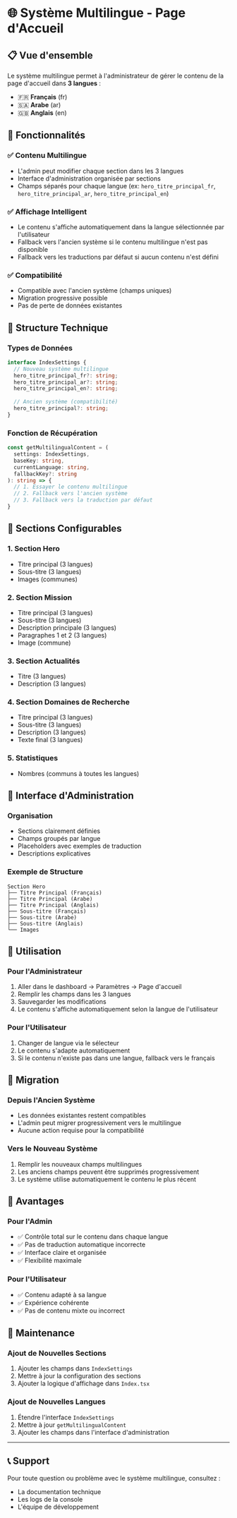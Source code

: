 # 🌐 Système Multilingue - Page d'Accueil

## 📋 Vue d'ensemble

Le système multilingue permet à l'administrateur de gérer le contenu de la page d'accueil dans **3 langues** :
- 🇫🇷 **Français** (fr)
- 🇸🇦 **Arabe** (ar) 
- 🇬🇧 **Anglais** (en)

## 🎯 Fonctionnalités

### ✅ **Contenu Multilingue**
- L'admin peut modifier chaque section dans les 3 langues
- Interface d'administration organisée par sections
- Champs séparés pour chaque langue (ex: `hero_titre_principal_fr`, `hero_titre_principal_ar`, `hero_titre_principal_en`)

### ✅ **Affichage Intelligent**
- Le contenu s'affiche automatiquement dans la langue sélectionnée par l'utilisateur
- Fallback vers l'ancien système si le contenu multilingue n'est pas disponible
- Fallback vers les traductions par défaut si aucun contenu n'est défini

### ✅ **Compatibilité**
- Compatible avec l'ancien système (champs uniques)
- Migration progressive possible
- Pas de perte de données existantes

## 🔧 Structure Technique

### **Types de Données**
```typescript
interface IndexSettings {
  // Nouveau système multilingue
  hero_titre_principal_fr?: string;
  hero_titre_principal_ar?: string;
  hero_titre_principal_en?: string;
  
  // Ancien système (compatibilité)
  hero_titre_principal?: string;
}
```

### **Fonction de Récupération**
```typescript
const getMultilingualContent = (
  settings: IndexSettings, 
  baseKey: string, 
  currentLanguage: string,
  fallbackKey?: string
): string => {
  // 1. Essayer le contenu multilingue
  // 2. Fallback vers l'ancien système
  // 3. Fallback vers la traduction par défaut
}
```

## 📝 Sections Configurables

### **1. Section Hero**
- Titre principal (3 langues)
- Sous-titre (3 langues)
- Images (communes)

### **2. Section Mission**
- Titre principal (3 langues)
- Sous-titre (3 langues)
- Description principale (3 langues)
- Paragraphes 1 et 2 (3 langues)
- Image (commune)

### **3. Section Actualités**
- Titre (3 langues)
- Description (3 langues)

### **4. Section Domaines de Recherche**
- Titre principal (3 langues)
- Sous-titre (3 langues)
- Description (3 langues)
- Texte final (3 langues)

### **5. Statistiques**
- Nombres (communs à toutes les langues)

## 🎨 Interface d'Administration

### **Organisation**
- Sections clairement définies
- Champs groupés par langue
- Placeholders avec exemples de traduction
- Descriptions explicatives

### **Exemple de Structure**
```
Section Hero
├── Titre Principal (Français)
├── Titre Principal (Arabe)
├── Titre Principal (Anglais)
├── Sous-titre (Français)
├── Sous-titre (Arabe)
├── Sous-titre (Anglais)
└── Images
```

## 🚀 Utilisation

### **Pour l'Administrateur**
1. Aller dans le dashboard → Paramètres → Page d'accueil
2. Remplir les champs dans les 3 langues
3. Sauvegarder les modifications
4. Le contenu s'affiche automatiquement selon la langue de l'utilisateur

### **Pour l'Utilisateur**
1. Changer de langue via le sélecteur
2. Le contenu s'adapte automatiquement
3. Si le contenu n'existe pas dans une langue, fallback vers le français

## 🔄 Migration

### **Depuis l'Ancien Système**
- Les données existantes restent compatibles
- L'admin peut migrer progressivement vers le multilingue
- Aucune action requise pour la compatibilité

### **Vers le Nouveau Système**
1. Remplir les nouveaux champs multilingues
2. Les anciens champs peuvent être supprimés progressivement
3. Le système utilise automatiquement le contenu le plus récent

## 🎯 Avantages

### **Pour l'Admin**
- ✅ Contrôle total sur le contenu dans chaque langue
- ✅ Pas de traduction automatique incorrecte
- ✅ Interface claire et organisée
- ✅ Flexibilité maximale

### **Pour l'Utilisateur**
- ✅ Contenu adapté à sa langue
- ✅ Expérience cohérente
- ✅ Pas de contenu mixte ou incorrect

## 🔧 Maintenance

### **Ajout de Nouvelles Sections**
1. Ajouter les champs dans `IndexSettings`
2. Mettre à jour la configuration des sections
3. Ajouter la logique d'affichage dans `Index.tsx`

### **Ajout de Nouvelles Langues**
1. Étendre l'interface `IndexSettings`
2. Mettre à jour `getMultilingualContent`
3. Ajouter les champs dans l'interface d'administration

---

## 📞 Support

Pour toute question ou problème avec le système multilingue, consultez :
- La documentation technique
- Les logs de la console
- L'équipe de développement 